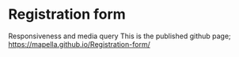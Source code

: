 # Registration form
 Responsiveness and media query 
 This is the published github page;
  https://mapella.github.io/Registration-form/
